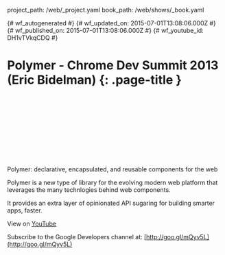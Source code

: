 project_path: /web/_project.yaml
book_path: /web/shows/_book.yaml

{# wf_autogenerated #}
{# wf_updated_on: 2015-07-01T13:08:06.000Z #}
{# wf_published_on: 2015-07-01T13:08:06.000Z #}
{# wf_youtube_id: DH1vTVkqCDQ #}

# Polymer - Chrome Dev Summit 2013 (Eric Bidelman) {: .page-title }


<div class="video-wrapper">
  <iframe class="devsite-embedded-youtube-video" data-video-id="DH1vTVkqCDQ"
          data-autohide="1" data-showinfo="0" frameborder="0" allowfullscreen>
  </iframe>
</div>

Polymer: declarative, encapsulated, and reusable components for the web

Polymer is a new type of library for the evolving modern web platform that leverages the many technlogies behind web components.

It provides an extra layer of opinionated API sugaring for building smarter apps, faster.

View on [YouTube](https://youtu.be/DH1vTVkqCDQ)

Subscribe to the Google Developers channel at: [http://goo.gl/mQyv5L](http://goo.gl/mQyv5L)
